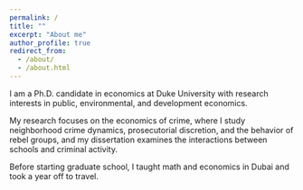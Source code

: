 ```yaml
---
permalink: /
title: ""
excerpt: "About me"
author_profile: true
redirect_from: 
  - /about/
  - /about.html
---
```


<meta name="google-site-verification" content="F1PA5O0lN6ADr5Cde5ABVSGNCeayniG2Il_SGyFGQjA" />


I am a Ph.D. candidate in economics at Duke University with research interests in public, environmental, and development economics. 

My research focuses on the economics of crime, where I study neighborhood crime dynamics, prosecutorial discretion, and the behavior of rebel groups, and my dissertation examines the interactions between schools and criminal activity. 

Before starting graduate school, I taught math and economics in Dubai and took a year off to travel. 
